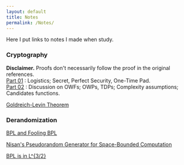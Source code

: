 ```yaml
---
layout: default
title: Notes
permalink: /Notes/
---
```

Here I put links to notes I made when study.

### Cryptography   
**Disclaimer.** Proofs don't necessarily follow the proof in the original references.  
[Part 01](https://jiyuzhang1994.github.io/CryptoLec01/) : Logistics; Secret, Perfect Security, One-Time Pad.  
[Part 02](https://jiyuzhang1994.github.io/CryptoLec02/) : Discussion on OWFs; OWPs, TDPs; Complexity assumptions; Candidates functions.  

[Goldreich-Levin Theorem](https://jiyuzhang1994.github.io/glthm/)

### Derandomization  

[BPL and Fooling BPL](https://jiyuzhang1994.github.io/derandbpl/)

[Nisan's Pseudorandom Generator for Space-Bounded Computation](https://jiyuzhang1994.github.io/nisanprg/)  

[BPL is in L^{3/2}](https://jiyuzhang1994.github.io/sakszhou/)